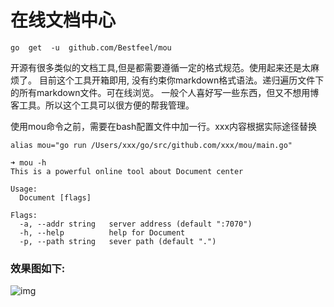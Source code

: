 在线文档中心
=======================

```
go  get  -u  github.com/Bestfeel/mou
```

开源有很多类似的文档工具,但是都需要遵循一定的格式规范。使用起来还是太麻烦了。
目前这个工具开箱即用, 没有约束你markdown格式语法。递归遍历文件下的所有markdown文件。可在线浏览。
一般个人喜好写一些东西，但又不想用博客工具。所以这个工具可以很方便的帮我管理。

使用mou命令之前，需要在bash配置文件中加一行。xxx内容根据实际途径替换

```
alias mou="go run /Users/xxx/go/src/github.com/xxx/mou/main.go"
```

```
➜ mou -h
This is a powerful online tool about Document center

Usage:
  Document [flags]

Flags:
  -a, --addr string   server address (default ":7070")
  -h, --help          help for Document
  -p, --path string   sever path (default ".")

```

### 效果图如下:


![img](img/img.png)




